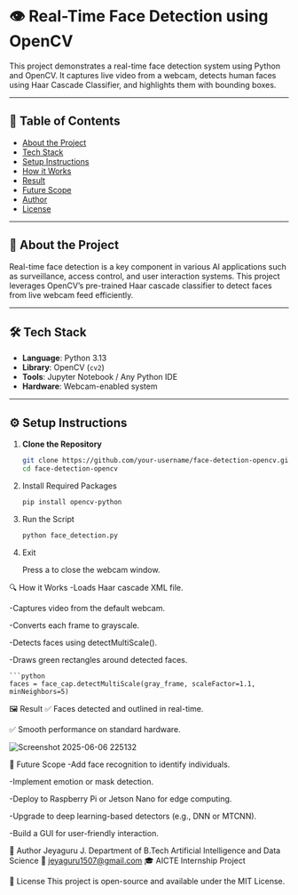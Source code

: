 # 👁️ Real-Time Face Detection using OpenCV

This project demonstrates a real-time face detection system using Python and OpenCV. It captures live video from a webcam, detects human faces using Haar Cascade Classifier, and highlights them with bounding boxes.

---

## 📌 Table of Contents
- [About the Project](#about-the-project)
- [Tech Stack](#tech-stack)
- [Setup Instructions](#setup-instructions)
- [How it Works](#how-it-works)
- [Result](#result)
- [Future Scope](#future-scope)
- [Author](#author)
- [License](#license)

---

## 🧠 About the Project

Real-time face detection is a key component in various AI applications such as surveillance, access control, and user interaction systems. This project leverages OpenCV’s pre-trained Haar cascade classifier to detect faces from live webcam feed efficiently.

---

## 🛠️ Tech Stack

- **Language**: Python 3.13  
- **Library**: OpenCV (`cv2`)  
- **Tools**: Jupyter Notebook / Any Python IDE  
- **Hardware**: Webcam-enabled system

---

## ⚙️ Setup Instructions

1. **Clone the Repository**
   ```bash
   git clone https://github.com/your-username/face-detection-opencv.git
   cd face-detection-opencv
2. Install Required Packages

   ```bash
   pip install opencv-python
3. Run the Script

   ```bash
   python face_detection.py
4. Exit

   Press a to close the webcam window.

🔍 How it Works
-Loads Haar cascade XML file.

-Captures video from the default webcam.

-Converts each frame to grayscale.

-Detects faces using detectMultiScale().

-Draws green rectangles around detected faces.

    ```python
    faces = face_cap.detectMultiScale(gray_frame, scaleFactor=1.1, minNeighbors=5)
🖼️ Result
  ✅ Faces detected and outlined in real-time.

  ✅ Smooth performance on standard hardware.

![Screenshot 2025-06-06 225132](https://github.com/user-attachments/assets/6f2f49c6-543e-40b8-837b-9039e9c0d908)


🚀 Future Scope
-Add face recognition to identify individuals.

-Implement emotion or mask detection.

-Deploy to Raspberry Pi or Jetson Nano for edge computing.

-Upgrade to deep learning-based detectors (e.g., DNN or MTCNN).

-Build a GUI for user-friendly interaction.

🙋 Author
Jeyaguru J.
Department of B.Tech Artificial Intelligence and Data Science
📧 jeyaguru1507@gmail.com
🎓 AICTE Internship Project

📜 License
This project is open-source and available under the MIT License.

